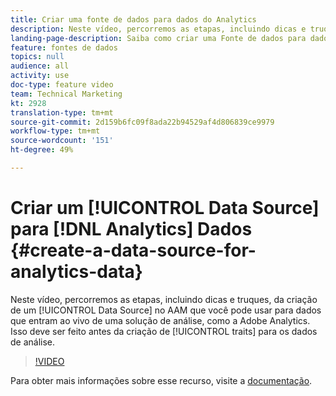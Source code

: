 ```yaml
---
title: Criar uma fonte de dados para dados do Analytics
description: Neste vídeo, percorremos as etapas, incluindo dicas e truques, de criação de um Data Source no AAM que você pode usar para dados que entram ao vivo de uma solução de análise, como o Adobe Analytics. Isso deve ser feito antes da criação de características para os dados de análise.
landing-page-description: Saiba como criar uma Fonte de dados para dados que entram em funcionamento a partir de uma solução de análise, como o Adobe Analytics. Faça isso antes de criar características para os dados de análise.
feature: fontes de dados
topics: null
audience: all
activity: use
doc-type: feature video
team: Technical Marketing
kt: 2928
translation-type: tm+mt
source-git-commit: 2d159b6fc09f8ada22b94529af4d806839ce9979
workflow-type: tm+mt
source-wordcount: '151'
ht-degree: 49%

---
```



# Criar um [!UICONTROL Data Source] para [!DNL Analytics] Dados {#create-a-data-source-for-analytics-data}

Neste vídeo, percorremos as etapas, incluindo dicas e truques, da criação de um [!UICONTROL Data Source] no AAM que você pode usar para dados que entram ao vivo de uma solução de análise, como a Adobe Analytics. Isso deve ser feito antes da criação de [!UICONTROL traits] para os dados de análise.

>[!VIDEO](https://video.tv.adobe.com/v/27329/?quality=12)

Para obter mais informações sobre esse recurso, visite a [documentação](https://marketing.adobe.com/resources/help/en_US/aam/c_datasources.html).

